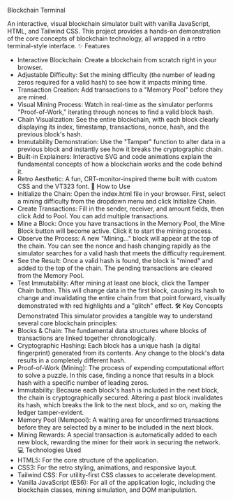 Blockchain Terminal

An interactive, visual blockchain simulator built with vanilla JavaScript, HTML, and Tailwind CSS. This project provides a hands-on demonstration of the core concepts of blockchain technology, all wrapped in a retro terminal-style interface.
✨ Features
 * Interactive Blockchain: Create a blockchain from scratch right in your browser.
 * Adjustable Difficulty: Set the mining difficulty (the number of leading zeros required for a valid hash) to see how it impacts mining time.
 * Transaction Creation: Add transactions to a "Memory Pool" before they are mined.
 * Visual Mining Process: Watch in real-time as the simulator performs "Proof-of-Work," iterating through nonces to find a valid block hash.
 * Chain Visualization: See the entire blockchain, with each block clearly displaying its index, timestamp, transactions, nonce, hash, and the previous block's hash.
 * Immutability Demonstration: Use the "Tamper" function to alter data in a previous block and instantly see how it breaks the cryptographic chain.
 * Built-in Explainers: Interactive SVG and code animations explain the fundamental concepts of how a blockchain works and the code behind it.
 * Retro Aesthetic: A fun, CRT-monitor-inspired theme built with custom CSS and the VT323 font.
🚀 How to Use
 * Initialize the Chain: Open the index.html file in your browser. First, select a mining difficulty from the dropdown menu and click Initialize Chain.
 * Create Transactions: Fill in the sender, receiver, and amount fields, then click Add to Pool. You can add multiple transactions.
 * Mine a Block: Once you have transactions in the Memory Pool, the Mine Block button will become active. Click it to start the mining process.
 * Observe the Process: A new "Mining..." block will appear at the top of the chain. You can see the nonce and hash changing rapidly as the simulator searches for a valid hash that meets the difficulty requirement.
 * See the Result: Once a valid hash is found, the block is "mined" and added to the top of the chain. The pending transactions are cleared from the Memory Pool.
 * Test Immutability: After mining at least one block, click the Tamper Chain button. This will change data in the first block, causing its hash to change and invalidating the entire chain from that point forward, visually demonstrated with red highlights and a "glitch" effect.
🛠️ Key Concepts Demonstrated
This simulator provides a tangible way to understand several core blockchain principles:
 * Blocks & Chain: The fundamental data structures where blocks of transactions are linked together chronologically.
 * Cryptographic Hashing: Each block has a unique hash (a digital fingerprint) generated from its contents. Any change to the block's data results in a completely different hash.
 * Proof-of-Work (Mining): The process of expending computational effort to solve a puzzle. In this case, finding a nonce that results in a block hash with a specific number of leading zeros.
 * Immutability: Because each block's hash is included in the next block, the chain is cryptographically secured. Altering a past block invalidates its hash, which breaks the link to the next block, and so on, making the ledger tamper-evident.
 * Memory Pool (Mempool): A waiting area for unconfirmed transactions before they are selected by a miner to be included in the next block.
 * Mining Rewards: A special transaction is automatically added to each new block, rewarding the miner for their work in securing the network.
💻 Technologies Used
 * HTML5: For the core structure of the application.
 * CSS3: For the retro styling, animations, and responsive layout.
 * Tailwind CSS: For utility-first CSS classes to accelerate development.
 * Vanilla JavaScript (ES6): For all of the application logic, including the blockchain classes, mining simulation, and DOM manipulation.
